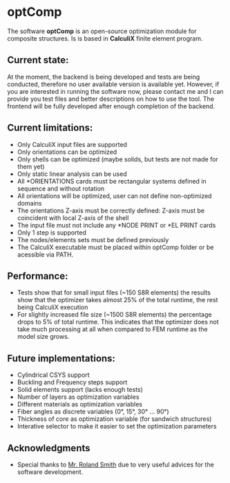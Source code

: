 # optComp
The software **optComp** is an open-source optimization module for composite structures. Is is based in **CalculiX** finite element program.

## Current state:
At the moment, the backend is being developed and tests are being conducted, therefore no user available version is available yet. However, if you are interested in running the software now, please contact me and I can provide you test files and better descriptions on how to use the tool. The frontend will be fully developed after enough completion of the backend.

## Current limitations:
- Only CalculiX input files are supported
- Only orientations can be optimized
- Only shells can be optimized (maybe solids, but tests are not made for them yet)
- Only static linear analysis can be used
- All *ORIENTATIONS cards must be rectangular systems defined in sequence and without rotation
- All orientations will be optimized, user can not define non-optimized domains
- The orientations Z-axis must be correctly defined: Z-axis must be coincident with local Z-axis of the shell
- The input file must not include any *NODE PRINT or *EL PRINT cards
- Only 1 step is supported
- The nodes/elements sets must be defined previously
- The CalculiX executable must be placed within optComp folder or be acessible via PATH.

## Performance:
- Tests show that for small input files (~150 S8R elements) the results show that the optimizer takes almost 25% of the total runtime, the rest being CalculiX execution
- For slightly increased file size (~1500 S8R elements) the percentage drops to 5% of total runtime. This indicates that the optimizer does not take much processing at all when compared to FEM runtime as the model size grows.

## Future implementations:
- Cylindrical CSYS support
- Buckling and Frequency steps support
- Solid elements support (lacks enough tests)
- Number of layers as optimization variables
- Different materials as optimization variables
- Fiber angles as discrete variables (0°, 15°, 30° ... 90°)
- Thickness of core as optimization variable (for sandwich structures)
- Interative selector to make it easier to set the optimization parameters

## Acknowledgments
- Special thanks to [Mr. Roland Smith](https://github.com/rsmith-nl) due to very useful advices for the software development.